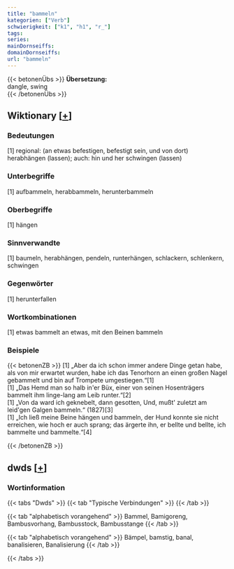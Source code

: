 ```yaml
---
title: "bammeln"
kategorien: ["Verb"]
schwierigkeit: ["k1", "h1", "r_"]
tags:
series:
mainDornseiffs:
domainDornseiffs:
url: "bammeln"
---
```


{{< betonenÜbs >}}
**Übersetzung:**  
dangle, swing  
{{< /betonenÜbs >}}

## Wiktionary [[+](https://de.wiktionary.org/wiki/bammeln)]

### Bedeutungen
[1] regional: (an etwas befestigen, befestigt sein, und von dort) herabhängen (lassen); auch: hin und her schwingen (lassen)  

### Unterbegriffe
[1] aufbammeln, herabbammeln, herunterbammeln  

### Oberbegriffe
[1] hängen  

### Sinnverwandte
[1] baumeln, herabhängen, pendeln, runterhängen, schlackern, schlenkern, schwingen  

### Gegenwörter
[1] herunterfallen  

### Wortkombinationen
[1] etwas bammelt an etwas, mit den Beinen bammeln  

### Beispiele
{{< betonenZB >}}
[1] „Aber da ich schon immer andere Dinge getan habe, als von mir erwartet wurden, habe ich das Tenorhorn an einen großen Nagel gebammelt und bin auf Trompete umgestiegen.“[1]  
[1] „Das Hemd man so halb in'er Büx, einer von seinen Hosenträgers bammelt ihm linge-lang am Leib runter.“[2]  
[1] „Von da ward ich geknebelt, dann gesotten, Und, mußt' zuletzt am leid'gen Galgen bammeln.“ (1827)[3]  
[1] „Ich ließ meine Beine hängen und bammeln, der Hund konnte sie nicht erreichen, wie hoch er auch sprang; das ärgerte ihn, er bellte und bellte, ich bammelte und bammelte.“[4]  

{{< /betonenZB >}}


## dwds [[+](https://www.dwds.de/wb/bammeln)]

### Wortinformation
{{< tabs "Dwds" >}}
{{< tab "Typische Verbindungen" >}}
{{< /tab >}}

{{< tab "alphabetisch vorangehend" >}}
Bammel, Bamigoreng, Bambusvorhang, Bambusstock, Bambusstange
{{< /tab >}}

{{< tab "alphabetisch vorangehend" >}}
Bämpel, bamstig, banal, banalisieren, Banalisierung
{{< /tab >}}

{{< /tabs >}}

